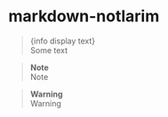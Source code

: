 # markdown-notlarim
> {info display text}  
> Some text

> **Note** <br>
> Note

> **Warning** <br>
> Warning
